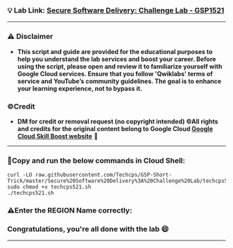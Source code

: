 

### 💡 Lab Link: [Secure Software Delivery: Challenge Lab - GSP1521](https://www.cloudskillsboost.google/focuses/104244?parent=catalog)


---

### ⚠️ Disclaimer
- **This script and guide are provided for  the educational purposes to help you understand the lab services and boost your career. Before using the script, please open and review it to familiarize yourself with Google Cloud services. Ensure that you follow 'Qwiklabs' terms of service and YouTube’s community guidelines. The goal is to enhance your learning experience, not to bypass it.**

### ©Credit
- **DM for credit or removal request (no copyright intended) ©All rights and credits for the original content belong to Google Cloud [Google Cloud Skill Boost website](https://www.cloudskillsboost.google/)** 🙏

---

### 🚨Copy and run the below commands in Cloud Shell:

```
curl -LO raw.githubusercontent.com/Techcps/GSP-Short-Trick/master/Secure%20Software%20Delivery%3A%20Challenge%20Lab/techcps521.sh
sudo chmod +x techcps521.sh
./techcps521.sh
```

### ⚠️Enter the REGION Name correctly:

### Congratulations, you're all done with the lab 😄

---

